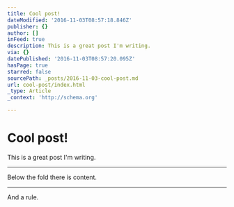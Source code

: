 ```yaml
---
title: Cool post!
dateModified: '2016-11-03T08:57:18.846Z'
publisher: {}
author: []
inFeed: true
description: This is a great post I'm writing.
via: {}
datePublished: '2016-11-03T08:57:20.095Z'
hasPage: true
starred: false
sourcePath: _posts/2016-11-03-cool-post.md
url: cool-post/index.html
_type: Article
_context: 'http://schema.org'

---
```

# Cool post!

This is a great post I'm writing.

---

Below the fold there is content.

---

And a rule.